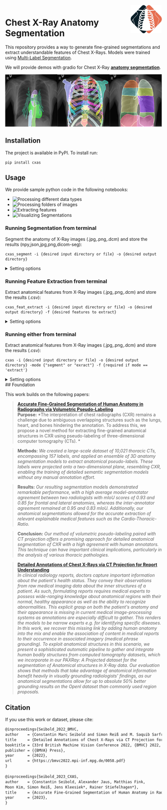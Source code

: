 <img src="./readme_images/CXAS_logo.png" align='right' alt="drawing" style="width:100px;"/>

# Chest X-Ray Anatomy Segmentation



This repository provides a way to generate fine-grained segmentations and extract understandable features of Chest X-Rays. 
Models were trained using [Multi-Label Segmentation]().

We will provide demos with gradio for Chest X-Ray [**anatomy segmentation**](https://huggingface.co/spaces/cmseibold/cxas-demo).

<img src="./readme_images/overview(12).png" alt="drawing" style="width:900px;"/>

## Installation

The project is available in PyPI. To install run:

```
pip install cxas
```

## Usage

We provide sample python code in the following notebooks:

- ![Processing different data types](demos/BasicUsage.ipynb)
- ![Processing folders of images](demos/ProcessDirectories.ipynb)
- ![Extracting features](demos/ExtractFeatures.ipynb)
- ![Visualizing Segmentations](demos/VisualizingResults.ipynb)

### Running Segmentation from terminal

Segment the anatomy of X-Ray images \(.jpg,.png,.dcm\) and store the results \(npy,json,jpg,png,dicom-seg\):

```
cxas_segment -i {desired input directory or file} -o {desired output directory}
```

<details>
<summary>Setting options</summary>
    
- "-i"/"--input" : Either path to file or to directory to be processed. [**required**]
    
- "-o"/"--output": Output directory for segmentation masks  [**required**]
    
- "-ot"/"--output_type": Designates the storage type of segmentations if they are stored. [default = 'png']
                          choices=["json", "npy", "npz", "jpg", "png", "dicom-seg"]
    
- "-g"/"--gpus": Select specific GPU/CPU to process the input. [default = "0"]
    
- "-m"/"--model": Select Model used for inference. [default="UNet_ResNet50_default"]
                  choices=["UNet_ResNet50_default"]    
    
    
</details>

### Running Feature Extraction from terminal

Extract anatomical features from X-Ray images \(.jpg,.png,.dcm\) and store the results \(.csv\):

```
cxas_feat_extract -i {desired input directory or file} -o {desired output directory} -f {desired features to extract}
```

<details>
<summary>Setting options</summary>
    
- "-i"/"--input" : Either path to file or to directory to be processed. [**required**]
    
- "-o"/"--output": Output directory for segmentation masks  [**required**]
    
- "-f", "--feature": Select which features are supposed to be extracted. [**required**]
    
                     choices = ["SCD", "CTR", "Spine-Center Distance","Cardio-Thoracic Ratio"]
    
- "-ot"/"--output_type": Designates the storage type of segmentations if they are stored. [default = 'png']
                          choices=["json", "npy", "npz", "jpg", "png", "dicom-seg"]
    
- "-g"/"--gpus": Select specific GPU/CPU to process the input. [default = "0"]
    
- "-m"/"--model": Select Model used for inference. [default="UNet_ResNet50_default"]
                  choices=["UNet_ResNet50_default"]     
    
- "-s"/"--store_seg": "Wether to also store segmentation masks" [default = False]   
    
</details>

### Running either from terminal

Extract anatomical features from X-Ray images \(.jpg,.png,.dcm\) and store the results \(.csv\):

```
cxas -i {desired input directory or file} -o {desired output directory} -mode {"segment" or "exract"} -f {required if mode == 'extract'}
```

<details>
<summary>Setting options</summary>
    
- "-i"/"--input" : Either path to file or to directory to be processed. [**required**]
    
- "-o"/"--output": Output directory for segmentation masks  [**required**]
    
- "--mode": Select whether to segment images or extract features. [default="segment"]
            choices=["segment", 'extract']
    
- "-f", "--feature": Select which features are supposed to be extracted.
                     choices = ["SCD", "CTR", "Spine-Center Distance","Cardio-Thoracic Ratio"]
    
- "-ot"/"--output_type": Designates the storage type of segmentations if they are stored. [default = 'png']
                          choices=["json", "npy", "npz", "jpg", "png", "dicom-seg"]
    
- "-g"/"--gpus": Select specific GPU/CPU to process the input. [default = "0"]
    
- "-m"/"--model": Select Model used for inference. [default="UNet_ResNet50_default"]
                  choices=["UNet_ResNet50_default"]     
    
- "-s"/"--store_seg": "Wether to also store segmentation masks" [default = False] 
    
</details>
## Foundation

This work builds on the following papers:

> [**Accurate Fine-Grained Segmentation of Human Anatomy in Radiographs via Volumetric Pseudo-Labeling**]()<br>
>**Purpose:** *The interpretation of chest radiographs (CXR) remains a challenge due to ambiguous overlapping structures such as the lungs, heart, and bones hindering the annotation. To address this, we propose a novel method for extracting fine-grained anatomical structures in CXR using pseudo-labeling of three-dimensional computer tomography (CTs). *

>**Methods:** *We created a large-scale dataset of 10,021 thoracic CTs, encompassing 157 labels, and applied an ensemble of 3D anatomy segmentation models to extract anatomical pseudo-labels. These labels were projected onto a two-dimensional plane, resembling CXR, enabling the training of detailed semantic segmentation models without any manual annotation effort.*

>**Results:** *Our resulting segmentation models demonstrated remarkable performance, with a high average model-annotator agreement between two radiologists with mIoU scores of 0.93 and 0.85 for frontal and lateral anatomies, whereas the inter-annotator agreement remained at 0.95 and 0.83 mIoU. Additionally, our anatomical segmentations allowed for the accurate extraction of relevant explainable medical features such as the Cardio-Thoracic-Ratio.*

>**Conclusion:** *Our method of volumetric pseudo-labeling paired with CT projection offers a promising approach for detailed anatomical segmentation of CXR with a high agreement with human annotators. This technique can have important clinical implications, particularly in the analysis of various thoracic pathologies.*

> [**Detailed Annotations of Chest X-Rays via CT Projection for Report Understanding**](https://bmvc2022.mpi-inf.mpg.de/58/)<br>
> *In clinical radiology reports, doctors capture important information about the patient's health status. They convey their observations from raw medical imaging data about the inner structures of a patient. As such, formulating reports requires medical experts to possess wide-ranging knowledge about anatomical regions with their normal, healthy appearance as well as the ability to recognize abnormalities. This explicit grasp on both the patient's anatomy and their appearance is missing in current medical image-processing systems as annotations are especially difficult to gather. This renders the models to be narrow experts e.g. for identifying specific diseases. In this work, we recover this missing link by adding human anatomy into the mix and enable the association of content in medical reports to their occurrence in associated imagery (medical phrase grounding). To exploit anatomical structures in this scenario, we present a sophisticated automatic pipeline to gather and integrate human bodily structures from computed tomography datasets, which we incorporate in our PAXRay: A Projected dataset for the segmentation of Anatomical structures in X-Ray data. Our evaluation shows that methods that take advantage of anatomical information benefit heavily in visually grounding radiologists' findings, as our anatomical segmentations allow for up to absolute 50% better grounding results on the OpenI dataset than commonly used region proposals.*


## Citation
If you use this work or dataset, please cite:
```latex
@inproceedings{Seibold_2022_BMVC,
author    = {Constantin Marc Seibold and Simon Reiß and M. Saquib Sarfraz and Matthias A. Fink and Victoria Mayer and Jan Sellner and Moon Sung Kim and Klaus H. Maier-Hein and Jens Kleesiek and Rainer Stiefelhagen},
title     = {Detailed Annotations of Chest X-Rays via CT Projection for Report Understanding},
booktitle = {33rd British Machine Vision Conference 2022, {BMVC} 2022, London, UK, November 21-24, 2022},
publisher = {{BMVA} Press},
year      = {2022},
url       = {https://bmvc2022.mpi-inf.mpg.de/0058.pdf}
}

@inproceedings{Seibold_2023_CXAS,
author    = {Constantin Seibold, Alexander Jaus, Matthias Fink,
Moon Kim, Simon Reiß, Jens Kleesiek*, Rainer Stiefelhagen*},
title     = {Accurate Fine-Grained Segmentation of Human Anatomy in Radiographs via Volumetric Pseudo-Labeling},
year      = {2023},
}

```

